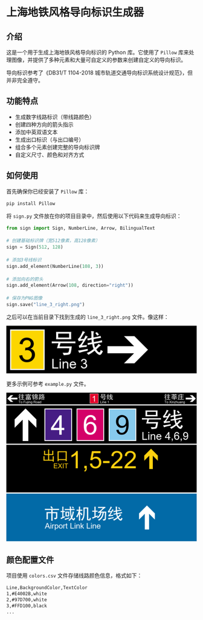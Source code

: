 # 上海地铁风格导向标识生成器

## 介绍

这是一个用于生成上海地铁风格导向标识的 Python 库。它使用了 `Pillow` 库来处理图像，并提供了多种元素和大量可自定义的参数来创建自定义的导向标识。

导向标识参考了《DB31/T 1104-2018 城市轨道交通导向标识系统设计规范》，但并非完全遵守。

## 功能特点

- 生成数字线路标识（带线路颜色）
- 创建四种方向的箭头指示
- 添加中英双语文本
- 生成出口标识（与出口编号）
- 组合多个元素创建完整的导向标识牌
- 自定义尺寸、颜色和对齐方式

## 如何使用

首先确保你已经安装了 `Pillow` 库：

```bash
pip install Pillow
```

将 `sign.py` 文件放在你的项目目录中，然后使用以下代码来生成导向标识：

```python
from sign import Sign, NumberLine, Arrow, BilingualText

# 创建基础标识牌（宽512像素，高128像素）
sign = Sign(512, 128)

# 添加3号线标识
sign.add_element(NumberLine(108, 3))

# 添加向右的箭头
sign.add_element(Arrow(108, direction="right"))

# 保存为PNG图像
sign.save("line_3_right.png")
```

之后可以在当前目录下找到生成的 `line_3_right.png` 文件。像这样：

![line_3_right](line_3_right.png)

更多示例可参考 `example.py` 文件。

![platform_sign](platform_sign.png)
![century_avenue_sign](century_avenue.png)
![exit_sign](exit_sign.png)
![airport_link_line](airport_link_line.png)

## 颜色配置文件

项目使用 `colors.csv` 文件存储线路颜色信息，格式如下：

```csv
Line,BackgroundColor,TextColor
1,#E4002B,white
2,#97D700,white
3,#FFD100,black
...
```
